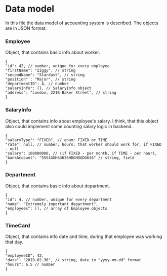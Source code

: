 # Data model

<p>
In this file the data model of accounting system is described.
The objects are in JSON format.
</p>

### Employee

<p>
Object, that contains basic info about worker.
</p>

```json5
{
"id": 42, // number, unique for every employee
"firstName": "Ziggy", // string
"secondName": "Stardust", // string
"position" : "Major", // string
"departmentID": 4, // number
"salaryInfo": {}, // SalaryInfo object
"address": "London, 221B Baker Street", // string
}
```

### SalaryInfo

<p>
Object, that contains info about employee's salary.
I think, that this object also could implement some 
counting salary logic in backend.
</p>

```json5
{
"salaryType": "FIXED", // enum: FIXED or TIME
"rate": null, // number, hours, that worker should work for, if FIXED - null
"salary": 100000000, // (if FIXED - per month, if TIME - per hour),
"bankAccount": "5554GGH63636HDGHDGDG636" // string, field
}
```

### Department

<p>
Object, that contains basic info about department.
</p>

```json5
{
"id": 4, // number, unique for every department
"name": "Extremely important department",
"employees": [], // array of Employee objects
}
```

### TimeCard

<p>
Object, that contains info date and time, during that employee 
was working that day.
</p>

```json5
{
"employeeID": 42,
"date": "2019-02-30", // string, date in "yyyy-mm-dd" format
"hours": 6.5 // number
}
```